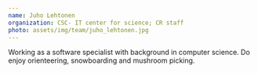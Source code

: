 ```yaml
---
name: Juho Lehtonen
organization: CSC- IT center for science; CR staff
photo: assets/img/team/juho_lehtonen.jpg
---
```


Working as a software specialist with background in computer science.
Do enjoy orienteering, snowboarding and mushroom picking.
